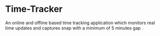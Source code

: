 # Time-Tracker

An online and offline based time tracking application which monitors real time updates and captures snap with a minimum of 5 minutes gap .
